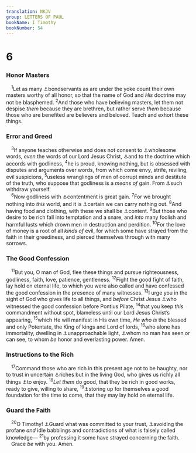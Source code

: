 ```yaml
---
translation: NKJV
group: LETTERS OF PAUL
bookName: I Timothy 
bookNumber: 54
---
```


<div class="title"><h1>6</h1><h3>Honor Masters</h3></div>
<span class="verse 1ti_6_1"> <sup>1</sup>Let as many <a data-toggle="tooltip" data-placement="bottom" title="Eph. 6:5; Titus 2:9; 1 Pet. 2:18">⚓</a>bondservants as are under the yoke count their own masters worthy of all honor, so that the name of God and <i>His</i> doctrine may not be blasphemed. </span>
<span class="verse 1ti_6_2"><sup>2</sup>And those who have believing masters, let them not despise <i>them</i> because they are brethren, but rather serve <i>them</i> because those who are benefited are believers and beloved. Teach and exhort these things.<br/></span>
<div class="title"><h3>Error and Greed</h3></div>
<span class="verse 1ti_6_3"> <sup>3</sup>If anyone teaches otherwise and does not consent to <a data-toggle="tooltip" data-placement="bottom" title="2 Tim. 1:13">⚓</a>wholesome words, <i>even</i> the words of our Lord Jesus Christ, <a data-toggle="tooltip" data-placement="bottom" title="Titus 1:1">⚓</a>and to the doctrine which accords with godliness, </span>
<span class="verse 1ti_6_4"><sup>4</sup>he is proud, knowing nothing, but is obsessed with disputes and arguments over words, from which come envy, strife, reviling, evil suspicions, </span>
<span class="verse 1ti_6_5"><sup>5</sup>useless wranglings of men of corrupt minds and destitute of the truth, who suppose that godliness is a <i>means</i> <i>of</i> gain. From <a data-toggle="tooltip" data-placement="bottom" title="2 Tim. 3:5">⚓</a>such withdraw yourself.<br/></span>
<span class="verse 1ti_6_6"> <sup>6</sup>Now godliness with <a data-toggle="tooltip" data-placement="bottom" title="Phil. 4:11; Heb. 13:5">⚓</a>contentment is great gain. </span>
<span class="verse 1ti_6_7"><sup>7</sup>For we brought nothing into <i>this</i> world, and it is <a data-toggle="tooltip" data-placement="bottom" title="Job 1:21; Ps. 49:17; Eccl. 5:15">⚓</a>certain we can carry nothing out. </span>
<span class="verse 1ti_6_8"><sup>8</sup>And having food and clothing, with these we shall be <a data-toggle="tooltip" data-placement="bottom" title="Prov. 30:8, 9">⚓</a>content. </span>
<span class="verse 1ti_6_9"><sup>9</sup>But those who desire to be rich fall into temptation and a snare, and <i>into</i> many foolish and harmful lusts which drown men in destruction and perdition. </span>
<span class="verse 1ti_6_10"><sup>10</sup>For the love of money is a root of all <i>kinds</i> <i>of</i> evil, for which some have strayed from the faith in their greediness, and pierced themselves through with many sorrows.<br/></span>
<div class="title"><h3>The Good Confession</h3></div>
<span class="verse 1ti_6_11"> <sup>11</sup>But you, O man of God, flee these things and pursue righteousness, godliness, faith, love, patience, gentleness. </span>
<span class="verse 1ti_6_12"><sup>12</sup>Fight the good fight of faith, lay hold on eternal life, to which you were also called and have confessed the good confession in the presence of many witnesses. </span>
<span class="verse 1ti_6_13"><sup>13</sup>I urge you in the sight of God who gives life to all things, and <i>before</i> Christ Jesus <a data-toggle="tooltip" data-placement="bottom" title="Matt. 27:2; John 18:36, 37">⚓</a>who witnessed the good confession before Pontius Pilate, </span>
<span class="verse 1ti_6_14"><sup>14</sup>that you keep <i>this</i> commandment without spot, blameless until our Lord Jesus Christ’s appearing, </span>
<span class="verse 1ti_6_15"><sup>15</sup>which He will manifest in His own time, <i>He</i> <i>who</i> <i>is</i> the blessed and only Potentate, the King of kings and Lord of lords, </span>
<span class="verse 1ti_6_16"><sup>16</sup>who alone has immortality, dwelling in <a data-toggle="tooltip" data-placement="bottom" title="Dan. 2:22">⚓</a>unapproachable light, <a data-toggle="tooltip" data-placement="bottom" title="John 6:46">⚓</a>whom no man has seen or can see, to whom <i>be</i> honor and everlasting power. Amen.<br/></span>
<div class="title"><h3>Instructions to the Rich</h3></div>
<span class="verse 1ti_6_17"> <sup>17</sup>Command those who are rich in this present age not to be haughty, nor to trust in uncertain <a data-toggle="tooltip" data-placement="bottom" title="Jer. 9:23; 48:7">⚓</a>riches but in the living God, who gives us richly all things <a data-toggle="tooltip" data-placement="bottom" title="Eccl. 5:18, 19">⚓</a>to enjoy. </span>
<span class="verse 1ti_6_18"><sup>18</sup><i>Let</i> <i>them</i> do good, that they be rich in good works, ready to give, willing to share, </span>
<span class="verse 1ti_6_19"><sup>19</sup><a data-toggle="tooltip" data-placement="bottom" title="(Matt. 6:20, 21; 19:21)">⚓</a>storing up for themselves a good foundation for the time to come, that they may lay hold on eternal life.<br/></span>
<div class="title"><h3>Guard the Faith</h3></div>
<span class="verse 1ti_6_20"> <sup>20</sup>O Timothy! <a data-toggle="tooltip" data-placement="bottom" title="(2 Tim. 1:12, 14)">⚓</a>Guard what was committed to your trust, <a data-toggle="tooltip" data-placement="bottom" title="Titus 1:14">⚓</a>avoiding the profane <i>and</i> idle babblings and contradictions of what is falsely called knowledge— </span>
<span class="verse 1ti_6_21"><sup>21</sup>by professing it some have strayed concerning the faith.<br/> Grace <i>be</i> with you. Amen.<br/></span>

